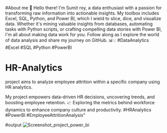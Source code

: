 
#About me
👋 Hello there! I'm Sumit roy, a data enthusiast with a passion for transforming raw information into actionable insights. 
My toolbox includes Excel, SQL, Python, and Power BI, which I wield to slice, dice, and visualize data. 
Whether it's mining valuable insights from databases, automating tasks with Python scripts, or crafting compelling data stories with Power BI, I'm all about making data work for you. 
Follow along as I explore the world of data analysis and share my journey on GitHub. 
📊💡 #DataAnalytics #Excel #SQL #Python #PowerBI


# HR-Analytics
project aims to analyze employee attrition within a specific company using HR analytics.


My project empowers data-driven HR decisions, uncovering trends, and boosting employee retention. 
📈 Exploring the metrics behind workforce dynamics to enhance company culture and productivity. 
#HRAnalytics #PowerBI #EmployeeAttritionAnalysis"







#output
![Screenshot_project_power_bi](https://github.com/sumitroy5/HR-Analytics/assets/137485553/31dbde7d-cae8-462f-b1bf-665bed354742)
